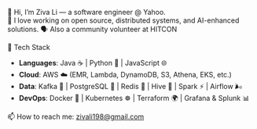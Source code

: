 👋 Hi, I’m Ziva Li — a software engineer @ Yahoo.  
🧠 I love working on open source, distributed systems, and AI-enhanced solutions.
🗣️ Also a community volunteer at HITCON

🔧 Tech Stack  
- **Languages**: Java ☕ | Python 🐍 | JavaScript 🌐  
- **Cloud**: AWS ☁️ (EMR, Lambda, DynamoDB, S3, Athena, EKS, etc.)  
- **Data**: Kafka 🚀 | PostgreSQL 🐘 | Redis 💾 | Hive 🐝 | Spark ⚡ | Airflow 🌬️  
- **DevOps**: Docker 🐳 | Kubernetes ☸️ | Terraform 🌍 | Grafana & Splunk 📊  

📫 How to reach me: zivali198@gmail.com

